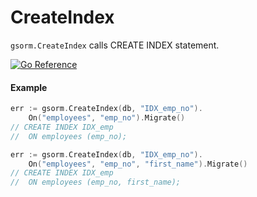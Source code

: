 # CreateIndex
`gsorm.CreateIndex` calls CREATE INDEX statement.

[![Go Reference](https://pkg.go.dev/badge/github.com/champon1020/gsorm#CreateIndex.svg)](https://pkg.go.dev/github.com/champon1020/gsorm#CreateIndex)

#### Example
```go
err := gsorm.CreateIndex(db, "IDX_emp_no").
    On("employees", "emp_no").Migrate()
// CREATE INDEX IDX_emp
//  ON employees (emp_no);

err := gsorm.CreateIndex(db, "IDX_emp_no").
    On("employees", "emp_no", "first_name").Migrate()
// CREATE INDEX IDX_emp
//  ON employees (emp_no, first_name);
```
